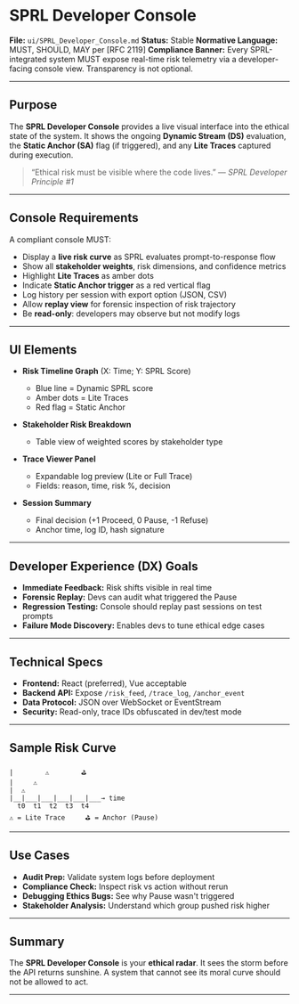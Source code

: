 # SPRL Developer Console

**File:** `ui/SPRL_Developer_Console.md`
**Status:** Stable
**Normative Language:** MUST, SHOULD, MAY per \[RFC 2119]
**Compliance Banner:** Every SPRL-integrated system MUST expose real-time risk telemetry via a developer-facing console view. Transparency is not optional.

---

## Purpose

The **SPRL Developer Console** provides a live visual interface into the ethical state of the system. It shows the ongoing **Dynamic Stream (DS)** evaluation, the **Static Anchor (SA)** flag (if triggered), and any **Lite Traces** captured during execution.

> “Ethical risk must be visible where the code lives.”
> — *SPRL Developer Principle #1*

---

## Console Requirements

A compliant console MUST:

* Display a **live risk curve** as SPRL evaluates prompt-to-response flow
* Show all **stakeholder weights**, risk dimensions, and confidence metrics
* Highlight **Lite Traces** as amber dots
* Indicate **Static Anchor trigger** as a red vertical flag
* Log history per session with export option (JSON, CSV)
* Allow **replay view** for forensic inspection of risk trajectory
* Be **read-only**: developers may observe but not modify logs

---

## UI Elements

* **Risk Timeline Graph** (X: Time; Y: SPRL Score)

  * Blue line = Dynamic SPRL score
  * Amber dots = Lite Traces
  * Red flag = Static Anchor

* **Stakeholder Risk Breakdown**

  * Table view of weighted scores by stakeholder type

* **Trace Viewer Panel**

  * Expandable log preview (Lite or Full Trace)
  * Fields: reason, time, risk %, decision

* **Session Summary**

  * Final decision (+1 Proceed, 0 Pause, -1 Refuse)
  * Anchor time, log ID, hash signature

---

## Developer Experience (DX) Goals

* **Immediate Feedback:** Risk shifts visible in real time
* **Forensic Replay:** Devs can audit what triggered the Pause
* **Regression Testing:** Console should replay past sessions on test prompts
* **Failure Mode Discovery:** Enables devs to tune ethical edge cases

---

## Technical Specs

* **Frontend:** React (preferred), Vue acceptable
* **Backend API:** Expose `/risk_feed`, `/trace_log`, `/anchor_event`
* **Data Protocol:** JSON over WebSocket or EventStream
* **Security:** Read-only, trace IDs obfuscated in dev/test mode

---

## Sample Risk Curve

```
|        ⚠        ⛳
|     ⚠       
|  ⚠         
|__|___|___|___|___|___→ time
  t0  t1  t2  t3  t4  
⚠ = Lite Trace     ⛳ = Anchor (Pause)
```

---

## Use Cases

* **Audit Prep:** Validate system logs before deployment
* **Compliance Check:** Inspect risk vs action without rerun
* **Debugging Ethics Bugs:** See why Pause wasn't triggered
* **Stakeholder Analysis:** Understand which group pushed risk higher

---

## Summary

The **SPRL Developer Console** is your **ethical radar**.
It sees the storm before the API returns sunshine.
A system that cannot see its moral curve should not be allowed to act.

---


